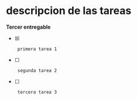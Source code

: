 # descripcion de las tareas

**Tercer entregable**

- [x]      primera tarea 1
- [ ]      segunda tarea 2
- [ ]      tercera tarea 3
